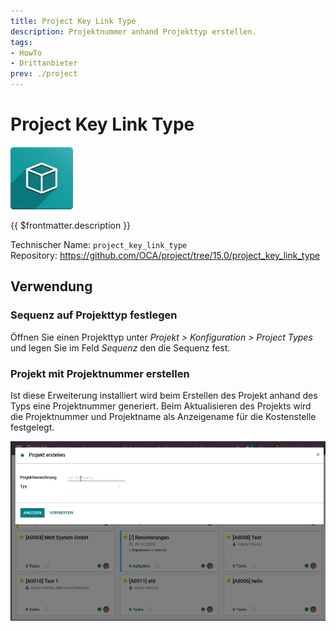 ```yaml
---
title: Project Key Link Type
description: Projektnummer anhand Projekttyp erstellen.
tags:
- HowTo
- Drittanbieter
prev: ./project
---
```

# Project Key Link Type
![icon_oms_box](attachments/icon_oms_box.png)

{{ $frontmatter.description }}

Technischer Name: `project_key_link_type`\
Repository: <https://github.com/OCA/project/tree/15.0/project_key_link_type>

## Verwendung

### Sequenz auf Projekttyp festlegen

Öffnen Sie einen Projekttyp unter *Projekt > Konfiguration > Project Types* und legen Sie im Feld *Sequenz* den die Sequenz fest.

### Projekt mit Projektnummer erstellen

Ist diese Erweiterung installiert wird beim Erstellen des Projekt anhand des Typs eine Projektnummer generiert. Beim Aktualisieren des Projekts wird die Projektnummer und Projektname als Anzeigename für die Kostenstelle festgelegt.

![Project Key Link Type](attachments/Project%20Key%20Link%20Type.gif)